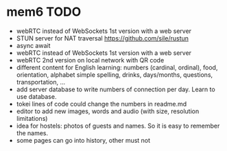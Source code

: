 # mem6 TODO

- webRTC instead of WebSockets 1st version with a web server
- STUN server for NAT traversal <https://github.com/sile/rustun>
- async await
- webRTC instead of WebSockets 1st version with a web server
- webRTC 2nd version on local network with QR code
- different content for English learning: numbers (cardinal, ordinal), food, orientation, alphabet simple spelling, drinks, days/months, questions, transportation, ...  
- add server database to write numbers of connection per day. Learn to use database.
- tokei lines of code could change the numbers in readme.md  
- editor to add new images, words and audio (with size, resolution limitations)  
- idea for hostels: photos of guests and names. So it is easy to remember the names.  
- some pages can go into history, other must not